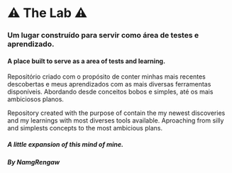# ⚠ The Lab ⚠
### Um lugar construído para servir como área de testes e aprendizado.
#### A place built to serve as a area of tests and learning. 


Repositório criado com o propósito de conter minhas mais recentes descobertas e meus aprendizados com as mais diversas ferramentas disponíveis. Abordando desde conceitos bobos e simples, até os mais ambiciosos planos.

Repository created with the purpose of contain the my newest discoveries and my learnings with most diverses tools available. Aproaching from silly and simplests concepts to the most ambicious plans. 


##### A little expansion of this mind of mine. 
##### By NamgRengaw

